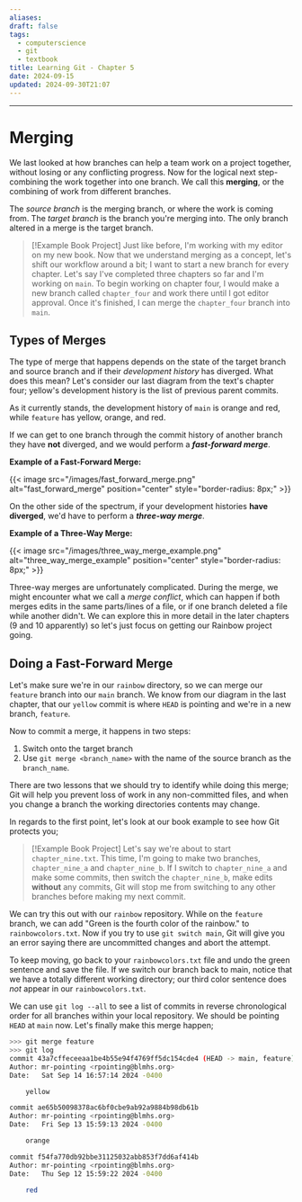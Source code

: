 ```yaml
---
aliases: 
draft: false
tags:
  - computerscience
  - git
  - textbook
title: Learning Git - Chapter 5
date: 2024-09-15
updated: 2024-09-30T21:07
---
```


-------------------------------------------------------------------------------

# Merging

We last looked at how branches can help a team work on a project together, without losing or any conflicting progress. Now for the logical next step- combining the work together into one branch. We call this **merging**, or the combining of work from different branches.

The *source branch* is the merging branch, or where the work is coming from. The *target branch* is the branch you're merging into. The only branch altered in a merge is the target branch.


> [!Example Book Project]
> Just like before, I'm working with my editor on my new book. Now that we understand merging as a concept, let's shift our workflow around a bit; I want to start a new branch for every chapter. Let's say I've completed three chapters so far and I'm working on `main`. To begin working on chapter four, I would make a new branch called `chapter_four` and work there until I got editor approval. Once it's finished, I can merge the `chapter_four` branch into `main`.


## Types of Merges

The type of merge that happens depends on the state of the target branch and source branch and if their *development history* has diverged. What does this mean? Let's consider our last diagram from the text's chapter four; yellow's development history is the list of previous parent commits.

As it currently stands, the development history of `main` is orange and red, while `feature` has yellow, orange, and red.

If we can get to one branch through the commit history of another branch they have **not** diverged, and we would perform a ***fast-forward merge***.

**Example of a Fast-Forward Merge:**


{{< image src="/images/fast_forward_merge.png" alt="fast_forward_merge" position="center" style="border-radius: 8px;" >}} 


On the other side of the spectrum, if your development histories **have diverged**, we'd have to perform a ***three-way merge***.

**Example of a Three-Way Merge:**

{{< image src="/images/three_way_merge_example.png" alt="three_way_merge_example" position="center" style="border-radius: 8px;" >}} 


Three-way merges are unfortunately complicated. During the merge, we might encounter what we call a *merge conflict*, which can happen if both merges edits in the same parts/lines of a file, or if one branch deleted a file while another didn't. We can explore this in more detail in the later chapters (9 and 10 apparently) so let's just focus on getting our Rainbow project going.

## Doing a Fast-Forward Merge

Let's make sure we're in our `rainbow` directory, so we can merge our `feature` branch into our `main` branch. We know from our diagram in the last chapter, that our `yellow` commit is where `HEAD` is pointing and we're in a new branch, `feature`. 

Now to commit a merge, it happens in two steps:

1. Switch onto the target branch
2. Use `git merge <branch_name>` with the name of the source branch as the `branch_name`.

There are two lessons that we should try to identify while doing this merge; Git will help you prevent loss of work in any non-committed files, and when you change a branch the working directories contents may change.

In regards to the first point, let's look at our book example to see how Git protects you;

> [!Example Book Project]
> Let's say we're about to start `chapter_nine.txt`. This time, I'm going to make two branches, `chapter_nine_a` and `chapter_nine_b`. If I switch to `chapter_nine_a` and make some commits, then switch the `chapter_nine_b`, make edits **without** any commits, Git will stop me from switching to any other branches before making my next commit.

We can try this out with our `rainbow` repository. While on the `feature` branch, we can add "Green is the fourth color of the rainbow." to `rainbowcolors.txt`. Now if you try to use `git switch main`, Git will give you an error saying there are uncommitted changes and abort the attempt.

To keep moving, go back to your `rainbowcolors.txt` file and undo the green sentence and save the file. If we switch our branch back to main, notice that we have a totally different working directory; our third color sentence does *not* appear in our `rainbowcolors.txt`. 

We can use `git log --all` to see a list of commits in reverse chronological order for all branches within your local repository. We should be pointing `HEAD` at `main` now. Let's finally make this merge happen;

```bash
>>> git merge feature
>>> git log
commit 43a7cffeceeaa1be4b55e94f4769ff5dc154cde4 (HEAD -> main, feature)
Author: mr-pointing <rpointing@blmhs.org>
Date:   Sat Sep 14 16:57:14 2024 -0400

    yellow

commit ae65b50098378ac6bf0cbe9ab92a9884b98db61b
Author: mr-pointing <rpointing@blmhs.org>
Date:   Fri Sep 13 15:59:13 2024 -0400

    orange

commit f54fa770db92bbe31125032abb853f7dd6af414b
Author: mr-pointing <rpointing@blmhs.org>
Date:   Thu Sep 12 15:59:22 2024 -0400

    red
```